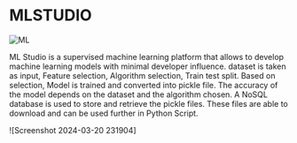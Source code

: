 # MLSTUDIO
![ML](https://github.com/kvtharunkumar/MLSTUDIO/assets/117527544/c93fd064-9d3f-4eb8-976a-4e89393ee18d)

ML Studio is a supervised machine learning platform that allows to develop machine learning models with minimal developer influence.
dataset is taken as input, Feature selection, Algorithm selection, Train test split. Based on selection, Model is trained and converted into pickle file. 
The accuracy of the model depends on the dataset and the algorithm chosen. A NoSQL database is used to store and retrieve the pickle files. 
These files are able to download and can be used further in Python Script.

![Screenshot 2024-03-20 231904]
